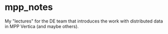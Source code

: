 # mpp_notes
My "lectures" for the DE team that introduces the work with distributed data in MPP Vertica (and maybe others).
